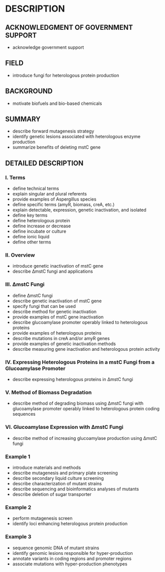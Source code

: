 # DESCRIPTION

## ACKNOWLEDGMENT OF GOVERNMENT SUPPORT

- acknowledge government support

## FIELD

- introduce fungi for heterologous protein production

## BACKGROUND

- motivate biofuels and bio-based chemicals

## SUMMARY

- describe forward mutagenesis strategy
- identify genetic lesions associated with heterologous enzyme production
- summarize benefits of deleting mstC gene

## DETAILED DESCRIPTION

### I. Terms

- define technical terms
- explain singular and plural referents
- provide examples of Aspergillus species
- define specific terms (amyR, biomass, creA, etc.)
- explain detectable, expression, genetic inactivation, and isolated
- define key terms
- define heterologous protein
- define increase or decrease
- define incubate or culture
- define ionic liquid
- define other terms

### II. Overview

- introduce genetic inactivation of mstC gene
- describe ΔmstC fungi and applications

### III. ΔmstC Fungi

- define ΔmstC fungi
- describe genetic inactivation of mstC gene
- specify fungi that can be used
- describe method for genetic inactivation
- provide examples of mstC gene inactivation
- describe glucoamylase promoter operably linked to heterologous proteins
- provide examples of heterologous proteins
- describe mutations in creA and/or amyR genes
- provide examples of genetic inactivation methods
- describe measuring gene inactivation and heterologous protein activity

### IV. Expressing Heterologous Proteins in a mstC Fungi from a Glucoamylase Promoter

- describe expressing heterologous proteins in ΔmstC fungi

### V. Method of Biomass Degradation

- describe method of degrading biomass using ΔmstC fungi with glucoamylase promoter operably linked to heterologous protein coding sequences

### VI. Glucoamylase Expression with ΔmstC Fungi

- describe method of increasing glucoamylase production using ΔmstC fungi

### Example 1

- introduce materials and methods
- describe mutagenesis and primary plate screening
- describe secondary liquid culture screening
- describe characterization of mutant strains
- describe sequencing and bioinformatics analyses of mutants
- describe deletion of sugar transporter

### Example 2

- perform mutagenesis screen
- identify loci enhancing heterologous protein production

### Example 3

- sequence genomic DNA of mutant strains
- identify genomic lesions responsible for hyper-production
- annotate variants in coding regions and promoter regions
- associate mutations with hyper-production phenotypes

